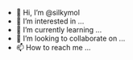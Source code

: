 - 👋 Hi, I’m @silkymol
- 👀 I’m interested in ...
- 🌱 I’m currently learning ...
- 💞️ I’m looking to collaborate on ...
- 📫 How to reach me ...

<!---
silkymol/silkymol is a ✨ special ✨ repository because its `README.md` (this file) appears on your GitHub profile.
You can click the Preview link to take a look at your changes.
--->
